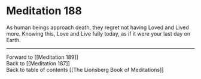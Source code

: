 # Meditation 188

As human beings approach death, they regret not having Loved and Lived more. Knowing this, Love and Live fully today, as if it were your last day on Earth. 

___

Forward to [[Meditation 189]]  
Back to [[Meditation 187]]  
Back to table of contents [[The Lionsberg Book of Meditations]]  